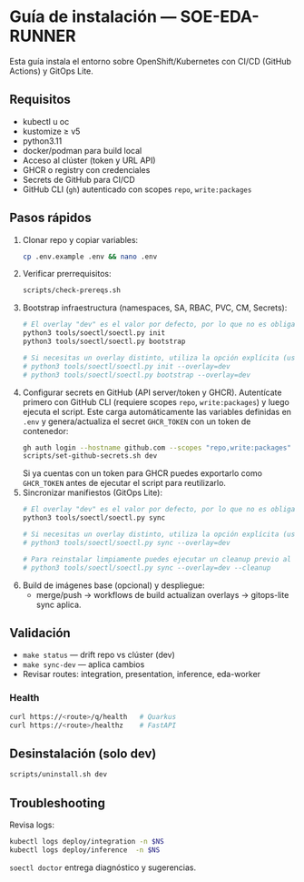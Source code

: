 # Guía de instalación — SOE-EDA-RUNNER

Esta guía instala el entorno sobre OpenShift/Kubernetes con CI/CD (GitHub Actions) y GitOps Lite.

## Requisitos
- kubectl u oc
- kustomize ≥ v5
- python3.11
- docker/podman para build local
- Acceso al clúster (token y URL API)
- GHCR o registry con credenciales
- Secrets de GitHub para CI/CD
- GitHub CLI (`gh`) autenticado con scopes `repo`, `write:packages`

## Pasos rápidos
1. Clonar repo y copiar variables:
   ```bash
   cp .env.example .env && nano .env
   ```
2. Verificar prerrequisitos:
   ```bash
   scripts/check-prereqs.sh
   ```
3. Bootstrap infraestructura (namespaces, SA, RBAC, PVC, CM, Secrets):
   ```bash
   # El overlay "dev" es el valor por defecto, por lo que no es obligatorio pasarlo.
   python3 tools/soectl/soectl.py init
   python3 tools/soectl/soectl.py bootstrap

   # Si necesitas un overlay distinto, utiliza la opción explícita (usa "="), por ejemplo:
   # python3 tools/soectl/soectl.py init --overlay=dev
   # python3 tools/soectl/soectl.py bootstrap --overlay=dev
   ```
4. Configurar secrets en GitHub (API server/token y GHCR). Autentícate primero con
   GitHub CLI (requiere scopes `repo`, `write:packages`) y luego ejecuta el script.
   Este carga automáticamente las variables definidas en `.env` y genera/actualiza
   el secret `GHCR_TOKEN` con un token de contenedor:
   ```bash
   gh auth login --hostname github.com --scopes "repo,write:packages"
   scripts/set-github-secrets.sh dev
   ```
   Si ya cuentas con un token para GHCR puedes exportarlo como `GHCR_TOKEN` antes de
   ejecutar el script para reutilizarlo.
5. Sincronizar manifiestos (GitOps Lite):
   ```bash
   # El overlay "dev" es el valor por defecto, por lo que no es obligatorio pasarlo.
   python3 tools/soectl/soectl.py sync

   # Si necesitas un overlay distinto, utiliza la opción explícita (usa "="), por ejemplo:
   # python3 tools/soectl/soectl.py sync --overlay=dev

   # Para reinstalar limpiamente puedes ejecutar un cleanup previo al apply:
   # python3 tools/soectl/soectl.py sync --overlay=dev --cleanup
   ```
6. Build de imágenes base (opcional) y despliegue:
   - merge/push → workflows de build actualizan overlays → gitops-lite sync aplica.

## Validación
- `make status` — drift repo vs clúster (dev)
- `make sync-dev` — aplica cambios
- Revisar routes: integration, presentation, inference, eda-worker

### Health
```bash
curl https://<route>/q/health   # Quarkus
curl https://<route>/healthz    # FastAPI
```

## Desinstalación (solo dev)
```bash
scripts/uninstall.sh dev
```

## Troubleshooting
Revisa logs:
```bash
kubectl logs deploy/integration -n $NS
kubectl logs deploy/inference  -n $NS
```

`soectl doctor` entrega diagnóstico y sugerencias.
